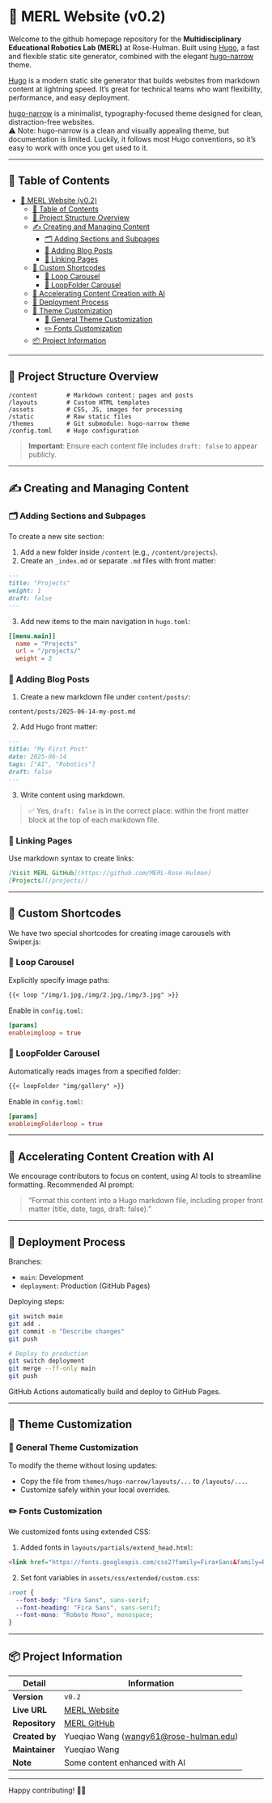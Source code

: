 # 🧠 MERL Website (v0.2)

Welcome to the github homepage repository for the **Multidisciplinary Educational Robotics Lab (MERL)** at Rose-Hulman. Built using [Hugo](https://gohugo.io), a fast and flexible static site generator, combined with the elegant [hugo-narrow](https://github.com/tom2almighty/hugo-narrow) theme.

[Hugo](https://gohugo.io) is a modern static site generator that builds websites from markdown content at lightning speed. It’s great for technical teams who want flexibility, performance, and easy deployment.

[hugo-narrow](https://github.com/tom2almighty/hugo-narrow) is a minimalist, typography-focused theme designed for clean, distraction-free websites.  
⚠️ Note: hugo-narrow is a clean and visually appealing theme, but documentation is limited. Luckily, it follows most Hugo conventions, so it’s easy to work with once you get used to it.

---

## 📖 Table of Contents

- [🧠 MERL Website (v0.2)](#-merl-website-v02)
  - [📖 Table of Contents](#-table-of-contents)
  - [📁 Project Structure Overview](#-project-structure-overview)
  - [✍️ Creating and Managing Content](#️-creating-and-managing-content)
    - [🗂️ Adding Sections and Subpages](#️-adding-sections-and-subpages)
    - [📝 Adding Blog Posts](#-adding-blog-posts)
    - [🔗 Linking Pages](#-linking-pages)
  - [🧩 Custom Shortcodes](#-custom-shortcodes)
    - [🔄 Loop Carousel](#-loop-carousel)
    - [📂 LoopFolder Carousel](#-loopfolder-carousel)
  - [🤖 Accelerating Content Creation with AI](#-accelerating-content-creation-with-ai)
  - [🚀 Deployment Process](#-deployment-process)
  - [🎨 Theme Customization](#-theme-customization)
    - [🔧 General Theme Customization](#-general-theme-customization)
    - [✏️ Fonts Customization](#️-fonts-customization)
  - [📦 Project Information](#-project-information)

---

## 📁 Project Structure Overview

```
/content        # Markdown content: pages and posts
/layouts        # Custom HTML templates
/assets         # CSS, JS, images for processing
/static         # Raw static files
/themes         # Git submodule: hugo-narrow theme
/config.toml    # Hugo configuration
```

> **Important**: Ensure each content file includes `draft: false` to appear publicly.

---

## ✍️ Creating and Managing Content

### 🗂️ Adding Sections and Subpages

To create a new site section:

1. Add a new folder inside `/content` (e.g., `/content/projects`).
2. Create an `_index.md` or separate `.md` files with front matter:

```markdown
---
title: "Projects"
weight: 1
draft: false
---
```

3. Add new items to the main navigation in `hugo.toml`:

```toml
[[menu.main]]
  name = "Projects"
  url = "/projects/"
  weight = 2
```

### 📝 Adding Blog Posts

1. Create a new markdown file under `content/posts/`:

```
content/posts/2025-06-14-my-post.md
```

2. Add Hugo front matter:

```markdown
---
title: "My First Post"
date: 2025-06-14
tags: ["AI", "Robotics"]
draft: false
---
```

3. Write content using markdown.

> ✅ Yes, `draft: false` is in the correct place: within the front matter block at the top of each markdown file.

### 🔗 Linking Pages

Use markdown syntax to create links:

```markdown
[Visit MERL GitHub](https://github.com/MERL-Rose-Hulman)
[Projects](/projects/)
```

---

## 🧩 Custom Shortcodes

We have two special shortcodes for creating image carousels with Swiper.js:

### 🔄 Loop Carousel

Explicitly specify image paths:

```markdown
{{< loop "/img/1.jpg,/img/2.jpg,/img/3.jpg" >}}
```

Enable in `config.toml`:

```toml
[params]
enableimgloop = true
```

### 📂 LoopFolder Carousel

Automatically reads images from a specified folder:

```markdown
{{< loopFolder "img/gallery" >}}
```

Enable in `config.toml`:

```toml
[params]
enableimgFolderloop = true
```

---

## 🤖 Accelerating Content Creation with AI

We encourage contributors to focus on content, using AI tools to streamline formatting. Recommended AI prompt:

> “Format this content into a Hugo markdown file, including proper front matter (title, date, tags, draft: false).”

---

## 🚀 Deployment Process

Branches:
- `main`: Development
- `deployment`: Production (GitHub Pages)

Deploying steps:

```bash
git switch main
git add .
git commit -m "Describe changes"
git push

# Deploy to production
git switch deployment
git merge --ff-only main
git push
```

GitHub Actions automatically build and deploy to GitHub Pages.

---

## 🎨 Theme Customization

### 🔧 General Theme Customization

To modify the theme without losing updates:
- Copy the file from `themes/hugo-narrow/layouts/...` to `/layouts/...`.
- Customize safely within your local overrides.

### ✏️ Fonts Customization

We customized fonts using extended CSS:

1. Added fonts in `layouts/partials/extend_head.html`:

```html
<link href="https://fonts.googleapis.com/css2?family=Fira+Sans&family=Roboto+Mono&display=swap" rel="stylesheet">
```

2. Set font variables in `assets/css/extended/custom.css`:

```css
:root {
  --font-body: "Fira Sans", sans-serif;
  --font-heading: "Fira Sans", sans-serif;
  --font-mono: "Roboto Mono", monospace;
}
```

---

## 📦 Project Information

| Detail        | Information                                                       |
|---------------|-------------------------------------------------------------------|
| **Version**   | `v0.2`                                                            |
| **Live URL**  | [MERL Website](https://merl-rose-hulman.github.io)                |
| **Repository**| [MERL GitHub](https://github.com/MERL-Rose-Hulman/MERL-Rose-Hulman.github.io) |
| **Created by**| Yueqiao Wang (wangy61@rose-hulman.edu)                            |
| **Maintainer**| Yueqiao Wang                                                      |
| **Note**      | Some content enhanced with AI                                     |

---

Happy contributing! 🚀🌟